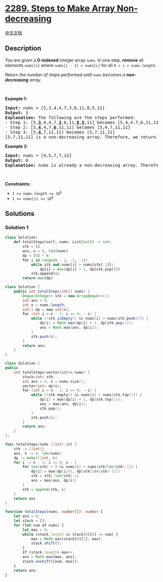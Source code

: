 # [2289. Steps to Make Array Non-decreasing](https://leetcode.com/problems/steps-to-make-array-non-decreasing)

[中文文档](/solution/2200-2299/2289.Steps%20to%20Make%20Array%20Non-decreasing/README.md)

<!-- tags:Stack,Array,Linked List,Monotonic Stack -->

## Description

<p>You are given a <strong>0-indexed</strong> integer array <code>nums</code>. In one step, <strong>remove</strong> all elements <code>nums[i]</code> where <code>nums[i - 1] &gt; nums[i]</code> for all <code>0 &lt; i &lt; nums.length</code>.</p>

<p>Return <em>the number of steps performed until </em><code>nums</code><em> becomes a <strong>non-decreasing</strong> array</em>.</p>

<p>&nbsp;</p>
<p><strong class="example">Example 1:</strong></p>

<pre>
<strong>Input:</strong> nums = [5,3,4,4,7,3,6,11,8,5,11]
<strong>Output:</strong> 3
<strong>Explanation:</strong> The following are the steps performed:
- Step 1: [5,<strong><u>3</u></strong>,4,4,7,<u><strong>3</strong></u>,6,11,<u><strong>8</strong></u>,<u><strong>5</strong></u>,11] becomes [5,4,4,7,6,11,11]
- Step 2: [5,<u><strong>4</strong></u>,4,7,<u><strong>6</strong></u>,11,11] becomes [5,4,7,11,11]
- Step 3: [5,<u><strong>4</strong></u>,7,11,11] becomes [5,7,11,11]
[5,7,11,11] is a non-decreasing array. Therefore, we return 3.
</pre>

<p><strong class="example">Example 2:</strong></p>

<pre>
<strong>Input:</strong> nums = [4,5,7,7,13]
<strong>Output:</strong> 0
<strong>Explanation:</strong> nums is already a non-decreasing array. Therefore, we return 0.
</pre>

<p>&nbsp;</p>
<p><strong>Constraints:</strong></p>

<ul>
	<li><code>1 &lt;= nums.length &lt;= 10<sup>5</sup></code></li>
	<li><code>1 &lt;= nums[i] &lt;= 10<sup>9</sup></code></li>
</ul>

## Solutions

### Solution 1

<!-- tabs:start -->

```python
class Solution:
    def totalSteps(self, nums: List[int]) -> int:
        stk = []
        ans, n = 0, len(nums)
        dp = [0] * n
        for i in range(n - 1, -1, -1):
            while stk and nums[i] > nums[stk[-1]]:
                dp[i] = max(dp[i] + 1, dp[stk.pop()])
            stk.append(i)
        return max(dp)
```

```java
class Solution {
    public int totalSteps(int[] nums) {
        Deque<Integer> stk = new ArrayDeque<>();
        int ans = 0;
        int n = nums.length;
        int[] dp = new int[n];
        for (int i = n - 1; i >= 0; --i) {
            while (!stk.isEmpty() && nums[i] > nums[stk.peek()]) {
                dp[i] = Math.max(dp[i] + 1, dp[stk.pop()]);
                ans = Math.max(ans, dp[i]);
            }
            stk.push(i);
        }
        return ans;
    }
}
```

```cpp
class Solution {
public:
    int totalSteps(vector<int>& nums) {
        stack<int> stk;
        int ans = 0, n = nums.size();
        vector<int> dp(n);
        for (int i = n - 1; i >= 0; --i) {
            while (!stk.empty() && nums[i] > nums[stk.top()]) {
                dp[i] = max(dp[i] + 1, dp[stk.top()]);
                ans = max(ans, dp[i]);
                stk.pop();
            }
            stk.push(i);
        }
        return ans;
    }
};
```

```go
func totalSteps(nums []int) int {
	stk := []int{}
	ans, n := 0, len(nums)
	dp := make([]int, n)
	for i := n - 1; i >= 0; i-- {
		for len(stk) > 0 && nums[i] > nums[stk[len(stk)-1]] {
			dp[i] = max(dp[i]+1, dp[stk[len(stk)-1]])
			stk = stk[:len(stk)-1]
			ans = max(ans, dp[i])
		}
		stk = append(stk, i)
	}
	return ans
}
```

```ts
function totalSteps(nums: number[]): number {
    let ans = 0;
    let stack = [];
    for (let num of nums) {
        let max = 0;
        while (stack.length && stack[0][0] <= num) {
            max = Math.max(stack[0][1], max);
            stack.shift();
        }
        if (stack.length) max++;
        ans = Math.max(max, ans);
        stack.unshift([num, max]);
    }
    return ans;
}
```

<!-- tabs:end -->

<!-- end -->
